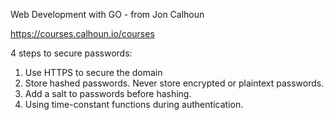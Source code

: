 Web Development with GO - from Jon Calhoun

https://courses.calhoun.io/courses




4 steps to secure passwords:
1. Use HTTPS to secure the domain
2. Store hashed passwords. Never store encrypted or plaintext passwords.
3. Add a salt to passwords before hashing.
4. Using time-constant functions during authentication.